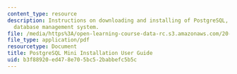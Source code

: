 ```yaml
---
content_type: resource
description: Instructions on downloading and installing of PostgreSQL, an object-relational
  database management system.
file: /media/https%3A/open-learning-course-data-rc.s3.amazonaws.com/20-453j-biomedical-information-technology-fall-2008/b3f88920ed478e705bc52babbefc5b5c_postgresql_user_.pdf
file_type: application/pdf
resourcetype: Document
title: PostgreSQL Mini Installation User Guide
uid: b3f88920-ed47-8e70-5bc5-2babbefc5b5c
---
```


